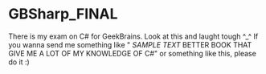 # GBSharp_FINAL
There is my exam on C# for GeekBrains. Look at this and laught tough ^_^
If you wanna send me something like " *SAMPLE TEXT* BETTER BOOK THAT GIVE ME A LOT OF MY KNOWLEDGE OF C#" or something like this, please do it :)
